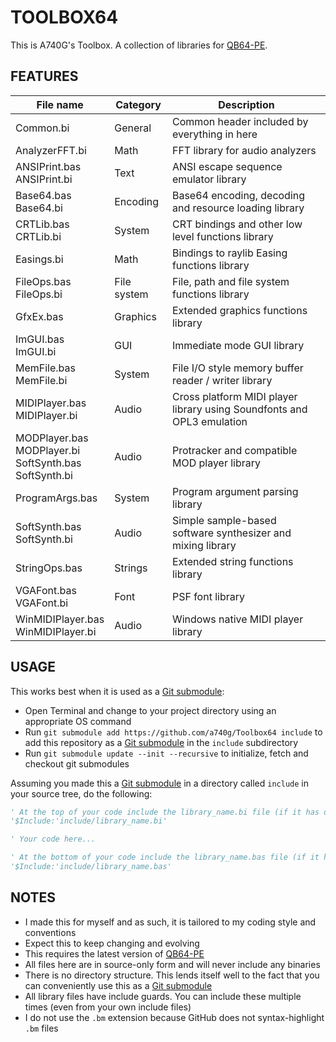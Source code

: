 # TOOLBOX64

This is A740G's Toolbox. A collection of libraries for [QB64-PE](https://github.com/QB64-Phoenix-Edition/QB64pe/releases).

## FEATURES

| File name | Category | Description |
|-----------|----------|-------------|
| Common.bi | General | Common header included by everything in here |
| AnalyzerFFT.bi | Math | FFT library for audio analyzers |
| ANSIPrint.bas<br>ANSIPrint.bi | Text | ANSI escape sequence emulator library |
| Base64.bas<br>Base64.bi | Encoding | Base64 encoding, decoding and resource loading library |
| CRTLib.bas<br>CRTLib.bi | System | CRT bindings and other low level functions library |
| Easings.bi | Math | Bindings to raylib Easing functions library |
| FileOps.bas<br>FileOps.bi | File system | File, path and file system functions library |
| GfxEx.bas | Graphics | Extended graphics functions library |
| ImGUI.bas<br>ImGUI.bi | GUI | Immediate mode GUI library |
| MemFile.bas<br>MemFile.bi | System | File I/O style memory buffer reader / writer library |
| MIDIPlayer.bas<br>MIDIPlayer.bi | Audio | Cross platform MIDI player library using Soundfonts and OPL3 emulation |
| MODPlayer.bas<br>MODPlayer.bi<br>SoftSynth.bas<br>SoftSynth.bi | Audio | Protracker and compatible MOD player library |
| ProgramArgs.bas | System | Program argument parsing library |
| SoftSynth.bas<br>SoftSynth.bi | Audio | Simple sample-based software synthesizer and mixing library |
| StringOps.bas | Strings | Extended string functions library |
| VGAFont.bas<br>VGAFont.bi | Font| PSF font library |
| WinMIDIPlayer.bas<br>WinMIDIPlayer.bi | Audio | Windows native MIDI player library |

## USAGE

This works best when it is used as a [Git submodule](https://git-scm.com/book/en/v2/Git-Tools-Submodules):

- Open Terminal and change to your project directory using an appropriate OS command
- Run `git submodule add https://github.com/a740g/Toolbox64 include` to add this repository as a [Git submodule](https://git-scm.com/book/en/v2/Git-Tools-Submodules) in the `include` subdirectory
- Run `git submodule update --init --recursive` to initialize, fetch and checkout git submodules

Assuming you made this a [Git submodule](https://git-scm.com/book/en/v2/Git-Tools-Submodules) in a directory called `include` in your source tree, do the following:

```vb
' At the top of your code include the library_name.bi file (if it has one)
'$Include:'include/library_name.bi'

' Your code here...

' At the bottom of your code include the library_name.bas file (if it has one)
'$Include:'include/library_name.bas'
```

## NOTES

- I made this for myself and as such, it is tailored to my coding style and conventions
- Expect this to keep changing and evolving
- This requires the latest version of [QB64-PE](https://github.com/QB64-Phoenix-Edition/QB64pe/releases)
- All files here are in source-only form and will never include any binaries
- There is no directory structure. This lends itself well to the fact that you can conveniently use this as a [Git submodule](https://git-scm.com/book/en/v2/Git-Tools-Submodules)
- All library files have include guards. You can include these multiple times (even from your own include files)
- I do not use the `.bm` extension because GitHub does not syntax-highlight `.bm` files
